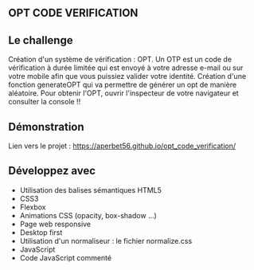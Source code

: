 ## OPT CODE VERIFICATION

## Le challenge

Création d'un système de vérification : OPT. Un OTP est un code de vérification à durée limitée qui est envoyé à votre adresse e-mail ou sur votre mobile afin que vous puissiez valider votre identité.
Création d'une fonction generateOPT qui va permettre de générer un opt de manière aléatoire. Pour obtenir l'OPT, ouvrir l'inspecteur de votre navigateur et consulter la console !!

## Démonstration

Lien vers le projet : https://aperbet56.github.io/opt_code_verification/

## Développez avec

- Utilisation des balises sémantiques HTML5
- CSS3
- Flexbox
- Animations CSS (opacity, box-shadow ...)
- Page web responsive
- Desktop first
- Utilisation d'un normaliseur : le fichier normalize.css
- JavaScript
- Code JavaScript commenté
